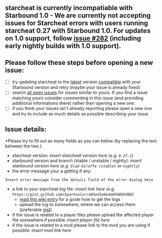 ## starcheat is currently incompatiable with Starbound 1.0 - We are currently not accepting issues for Starcheat errors with users running starcheat 0.27 with Starbound 1.0. For updates on 1.0 support, follow [issue #282](https://github.com/wizzomafizzo/starcheat/issues/282) (including early nightly builds with 1.0 support).

## Please follow these steps before opening a new issue:

* [ ] try updating starcheat to the [latest](https://github.com/wizzomafizzo/starcheat/releases/latest) version [compatible](https://github.com/wizzomafizzo/starcheat#downloads) with your Starbound version and retry (maybe your issue is already fixed)
* [ ] search [all open issues](https://github.com/wizzomafizzo/starcheat/issues?utf8=%E2%9C%93&q=is%3Aopen+) for issues similar to yours. If you find a issue matching yours consider commenting in this issue (and providing additional informations there) rather then opening a new one.
* [ ] if you think your issues isn't already reporting please open a new one and try to include as much details as possible describing your issue

## Issue details:
*Please try to fill out as many fields as you can below (by replacing the text between the two *).*

* starcheat version: *insert starcheat version here (e.g. `0.27.1`)*
* starbound version and branch (stable / unstable / nightly): *insert starbound version here (e.g. `Glad Giraffe (stable)` or `nightly`)*
* the error message your a getting if any:
```
Insert error message from the details field of the error dialog here
```
* a link to your starcheat log file: *insert link here (e.g. `https://gist.github.com/Sparksolur/a65ed1e6eda8566b5d86`)*
  * [read this wiki entry](https://github.com/wizzomafizzo/starcheat/wiki/help#how-to-get-logs) for a guide how to get the logs
  * upload the log to somewhere, where we can access them (preferable [gist](https://gist.github.com/))
* if the issue is related to a player files please upload the affected player file somewhere if possible: *insert player file here*
* if the issue is related to a mod please link to the mod you are using if possible: *insert mod link here*

